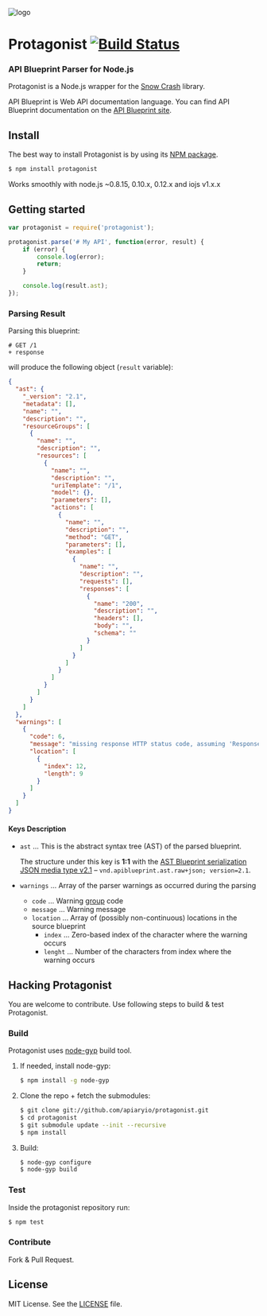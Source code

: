 ![logo](https://raw.github.com/apiaryio/api-blueprint/master/assets/logo_apiblueprint.png)

# Protagonist [![Build Status](https://travis-ci.org/apiaryio/protagonist.png?branch=master)](https://travis-ci.org/apiaryio/protagonist)
### API Blueprint Parser for Node.js
Protagonist is a Node.js wrapper for the [Snow Crash](https://github.com/apiaryio/snowcrash) library.

API Blueprint is Web API documentation language. You can find API Blueprint documentation on the [API Blueprint site](http://apiblueprint.org).

## Install
The best way to install Protagonist is by using its [NPM package](https://npmjs.org/package/protagonist).

```sh
$ npm install protagonist
```

Works smoothly with node.js ~0.8.15, 0.10.x, 0.12.x and iojs v1.x.x

## Getting started

```js
var protagonist = require('protagonist');

protagonist.parse('# My API', function(error, result) {
    if (error) {
        console.log(error);
        return;
    }

    console.log(result.ast);
});
```

### Parsing Result

Parsing this blueprint:

```
# GET /1
+ response
```

will produce the following object (`result` variable):

```json
{
  "ast": {
    "_version": "2.1",
    "metadata": [],
    "name": "",
    "description": "",
    "resourceGroups": [
      {
        "name": "",
        "description": "",
        "resources": [
          {
            "name": "",
            "description": "",
            "uriTemplate": "/1",
            "model": {},
            "parameters": [],
            "actions": [
              {
                "name": "",
                "description": "",
                "method": "GET",
                "parameters": [],
                "examples": [
                  {
                    "name": "",
                    "description": "",
                    "requests": [],
                    "responses": [
                      {
                        "name": "200",
                        "description": "",
                        "headers": [],
                        "body": "",
                        "schema": ""
                      }
                    ]
                  }
                ]
              }
            ]
          }
        ]
      }
    ]
  },
  "warnings": [
    {
      "code": 6,
      "message": "missing response HTTP status code, assuming 'Response 200'",
      "location": [
        {
          "index": 12,
          "length": 9
        }
      ]
    }
  ]
}
```

#### Keys Description

+ `ast` ... This is the abstract syntax tree (AST) of the parsed blueprint. 

    The structure under this key is **1:1** with the [AST Blueprint serialization JSON media type v2.1](https://github.com/apiaryio/api-blueprint-ast#json-serialization) – `vnd.apiblueprint.ast.raw+json; version=2.1`.

+ `warnings` ... Array of the parser warnings as occurred during the parsing
    + `code` ...  Warning [group](https://github.com/apiaryio/snowcrash/blob/master/src/SourceAnnotation.h#L128) code
    + `message` ... Warning message
    + `location` ... Array of (possibly non-continuous) locations in the source blueprint
        + `index` ... Zero-based index of the character where the warning occurs
        + `lenght` ... Number of the characters from index where the warning occurs

## Hacking Protagonist
You are welcome to contribute. Use following steps to build & test Protagonist.

### Build
Protagonist uses [node-gyp](https://github.com/TooTallNate/node-gyp) build tool. 

1. If needed, install node-gyp:

    ```sh
    $ npm install -g node-gyp
    ```

2. Clone the repo + fetch the submodules:

    ```sh
    $ git clone git://github.com/apiaryio/protagonist.git
    $ cd protagonist
    $ git submodule update --init --recursive
    $ npm install
    ```
    
3. Build:
    
    ```sh
    $ node-gyp configure
    $ node-gyp build    
    ```

### Test
Inside the protagonist repository run:

```sh
$ npm test
```
    
### Contribute
Fork & Pull Request. 

## License
MIT License. See the [LICENSE](https://github.com/apiaryio/protagonist/blob/master/LICENSE) file.
